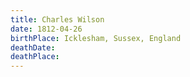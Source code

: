 ```yaml
---
title: Charles Wilson
date: 1812-04-26
birthPlace: Icklesham, Sussex, England
deathDate:
deathPlace:
---
```

